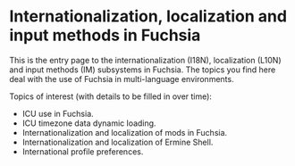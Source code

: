 # Internationalization, localization and input methods in Fuchsia

This is the entry page to the internationalization (I18N), localization (L10N)
and input methods (IM) subsystems in Fuchsia.  The topics you find here deal
with the use of Fuchsia in multi-language environments.

Topics of interest (with details to be filled in over time):

- ICU use in Fuchsia.
- ICU timezone data dynamic loading.
- Internationalization and localization of mods in Fuchsia.
- Internationalization and localization of Ermine Shell.
- International profile preferences.
